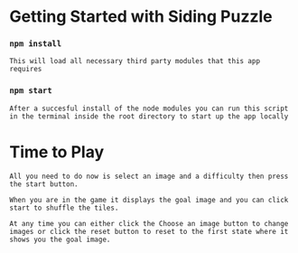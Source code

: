 # Getting Started with Siding Puzzle

### `npm install`

    This will load all necessary third party modules that this app requires

### `npm start`

    After a succesful install of the node modules you can run this script in the terminal inside the root directory to start up the app locally

# Time to Play

    All you need to do now is select an image and a difficulty then press the start button.

    When you are in the game it displays the goal image and you can click start to shuffle the tiles.

    At any time you can either click the Choose an image button to change images or click the reset button to reset to the first state where it shows you the goal image.
